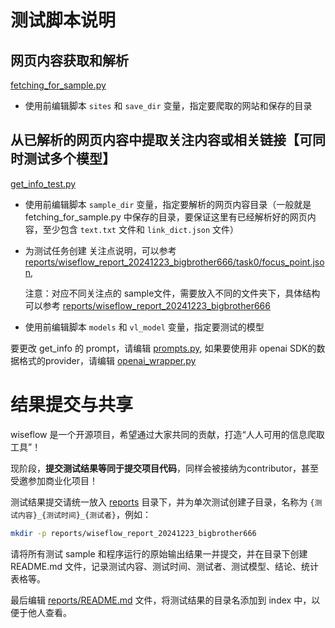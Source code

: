 # 测试脚本说明

## 网页内容获取和解析

[fetching_for_sample.py](./fetching_for_sample.py)

- 使用前编辑脚本 `sites` 和 `save_dir` 变量，指定要爬取的网站和保存的目录

## 从已解析的网页内容中提取关注内容或相关链接【可同时测试多个模型】

[get_info_test.py](./get_info_test.py)

- 使用前编辑脚本 `sample_dir` 变量，指定要解析的网页内容目录（一般就是 fetching_for_sample.py 中保存的目录，要保证这里有已经解析好的网页内容，至少包含 `text.txt` 文件和 `link_dict.json` 文件）
- 为测试任务创建 关注点说明，可以参考 [reports/wiseflow_report_20241223_bigbrother666/task0/focus_point.json](./reports/wiseflow_report_20241223_bigbrother666/task0/focus_point.json),

    注意：对应不同关注点的 sample文件，需要放入不同的文件夹下，具体结构可以参考 [reports/wiseflow_report_20241223_bigbrother666](./reports/wiseflow_report_20241223_bigbrother666)
- 使用前编辑脚本 `models` 和 `vl_model` 变量，指定要测试的模型

要更改 get_info 的 prompt，请编辑 [prompts.py](./prompts.py), 如果要使用非 openai SDK的数据格式的provider，请编辑 [openai_wrapper.py](./openai_wrapper.py)

# 结果提交与共享

wiseflow 是一个开源项目，希望通过大家共同的贡献，打造“人人可用的信息爬取工具”！

现阶段，**提交测试结果等同于提交项目代码**，同样会被接纳为contributor，甚至受邀参加商业化项目！

测试结果提交请统一放入 [reports](./reports) 目录下，并为单次测试创建子目录，名称为 `{测试内容}_{测试时间}_{测试者}`，例如：

```bash
mkdir -p reports/wiseflow_report_20241223_bigbrother666
```

请将所有测试 sample 和程序运行的原始输出结果一并提交，并在目录下创建 README.md 文件，记录测试内容、测试时间、测试者、测试模型、结论、统计表格等。

最后编辑 [reports/README.md](./reports/README.md) 文件，将测试结果的目录名添加到 index 中，以便于他人查看。
